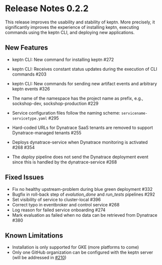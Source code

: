 # Release Notes 0.2.2

This release improves the usability and stability of keptn. More precisely, it significantly improves the experience of installing keptn, executing commands using the keptn CLI, and deploying new applications.

## New Features

- keptn CLI: New command for installing keptn #272
- keptn CLI: Receives constant status updates during the execution of CLI commands #203
- keptn CLI: New commands for sending new artifact events and arbitrary keptn events #326

- The name of the namespace has the project name as prefix, e.g., sockshop-dev, sockshop-production #229
- Service configuration files follow the naming scheme: `servicename-servicetype.yaml` #295

- Hard-coded URLs for Dynatrace SaaS tenants are removed to support Dynatrace-managed tenants #255
- Deploys dynatrace-service when Dynatrace monitoring is activated #268 #354
- The *deploy* pipeline does not send the Dynatrace deployment event since this is handled by the dynatrace-service #268

## Fixed Issues

- Fix no healthy upstream-problem during blue green deployment #332
- Bugfix in roll-back step of *evalution_done* and *run_tests* pipelines #292
- Set visibility of service to cluster-local #396
- Correct typo in eventbroker and control service #268
- Log reason for failed service onboarding #274
- Mark evaluation as failed when no data can be retrieved from Dynatrace #380

## Known Limitations

- Installation is only supported for GKE (more platforms to come)
- Only one GitHub organization can be configured with the keptn server (will be addressed in [#210](https://github.com/keptn/keptn/issues/210))
